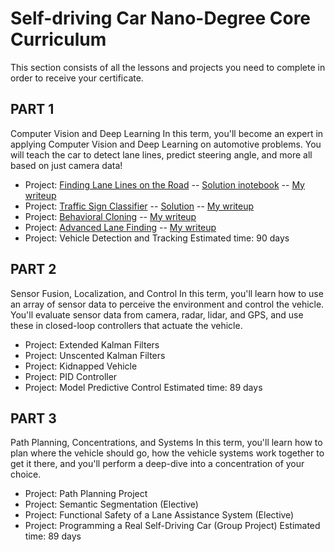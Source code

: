 # Self-driving Car Nano-Degree Core Curriculum
This section consists of all the lessons and projects you need to complete in order to receive your certificate.

## PART 1
Computer Vision and Deep Learning
In this term, you'll become an expert in applying Computer Vision and Deep Learning on automotive problems. You will teach the car to detect lane lines, predict steering angle, and more all based on just camera data!
  - Project: [Finding Lane Lines on the Road](https://github.com/jeffreylutz/Udacity-CarND-T1-P1-Lane-Lines) -- [Solution inotebook](https://github.com/jeffreylutz/Udacity-CarND-T1-P1-Lane-Lines/blob/master/P1.ipynb) -- [My writeup](https://github.com/jeffreylutz/Udacity-CarND-T1-P1-Lane-Lines/blob/master/CarND-LaneLines-P1_writeup.md)
  - Project: [Traffic Sign Classifier](https://github.com/jeffreylutz/Udacity-CarND-T1-P2-Traffic-Sign-Classifier) -- [Solution](https://github.com/jeffreylutz/Udacity-CarND-T1-P2-Traffic-Sign-Classifier/blob/master/Traffic_Sign_Classifier.ipynb) -- [My writeup](https://github.com/jeffreylutz/Udacity-CarND-T1-P2-Traffic-Sign-Classifier/blob/master/project_writeup.pdf)
  - Project: [Behavioral Cloning](https://github.com/jeffreylutz/Udacity-CarND-T1-P3-Behavioral-Cloning) -- [My writeup](https://github.com/jeffreylutz/Udacity-CarND-T1-P3-Behavioral-Cloning/blob/master/writeup.md)
  - Project: [Advanced Lane Finding](https://github.com/jeffreylutz/Udacity-CarND-T1-P4-Advanced-Lane-Lines) -- [My writeup](https://github.com/jeffreylutz/Udacity-CarND-T1-P4-Advanced-Lane-Lines/blob/master/project_writeup.pdf)
  - Project: Vehicle Detection and Tracking
  Estimated time: 90 days

## PART 2
Sensor Fusion, Localization, and Control
In this term, you'll learn how to use an array of sensor data to perceive the environment and control the vehicle. You'll evaluate sensor data from camera, radar, lidar, and GPS, and use these in closed-loop controllers that actuate the vehicle.
  - Project: Extended Kalman Filters
  - Project: Unscented Kalman Filters
  - Project: Kidnapped Vehicle
  - Project: PID Controller
  - Project: Model Predictive Control
  Estimated time: 89 days

## PART 3
Path Planning, Concentrations, and Systems
In this term, you'll learn how to plan where the vehicle should go, how the vehicle systems work together to get it there, and you'll perform a deep-dive into a concentration of your choice.
  - Project: Path Planning Project
  - Project: Semantic Segmentation (Elective)
  - Project: Functional Safety of a Lane Assistance System (Elective)
  - Project: Programming a Real Self-Driving Car (Group Project)
  Estimated time: 89 days
